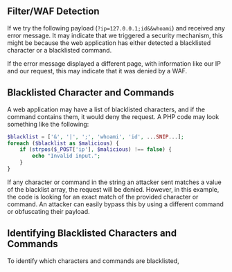 ## Filter/WAF Detection
If we try the following payload (`?ip=127.0.0.1;id&&whoami`) and received any error message. It may indicate that we triggered a security mechanism, this might be because the web application has either detected a blacklisted character or a blacklisted command.

If the error message displayed a different page, with information like our IP and our request, this may indicate that it was denied by a WAF.
## Blacklisted Character and Commands
A web application may have a list of blacklisted characters, and if the command contains them, it would deny the request. A PHP code may look something like the following:
```php
$blacklist = ['&', '|', ';', 'whoami', 'id', ...SNIP...];
foreach ($blacklist as $malicious) {
	if (strpos($_POST['ip'], $malicious) !== false) {
		echo "Invalid input.";
	}
}
```
If any character or command in the string an attacker sent matches a value of the blacklist array, the request will be denied. However, in this example, the code is looking for an exact match of the provided character or command. An attacker can easily bypass this by using a different command or obfuscating their payload.
## Identifying Blacklisted Characters and Commands
To identify which characters and commands are blacklisted, 